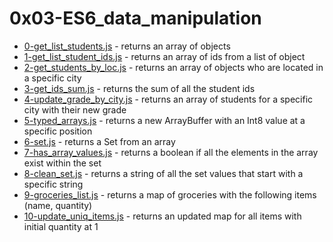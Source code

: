 # 0x03-ES6_data_manipulation
- [0-get_list_students.js](0-get_list_students.js) - returns an array of objects
- [1-get_list_student_ids.js](1-get_list_student_ids.js) - returns an array of ids from a list of object
- [2-get_students_by_loc.js](2-get_students_by_loc.js) - returns an array of objects who are located in a specific city
- [3-get_ids_sum.js](3-get_ids_sum.js) - returns the sum of all the student ids
- [4-update_grade_by_city.js](4-update_grade_by_city.js) - returns an array of students for a specific city with their new grade
- [5-typed_arrays.js](5-typed_arrays.js) - returns a new ArrayBuffer with an Int8 value at a specific position
- [6-set.js](6-set.js) - returns a Set from an array
- [7-has_array_values.js](7-has_array_values.js) - returns a boolean if all the elements in the array exist within the set
- [8-clean_set.js](8-clean_set.js) - returns a string of all the set values that start with a specific string
- [9-groceries_list.js](9-groceries_list.js) - returns a map of groceries with the following items (name, quantity)
- [10-update_uniq_items.js](10-update_uniq_items.js) - returns an updated map for all items with initial quantity at 1